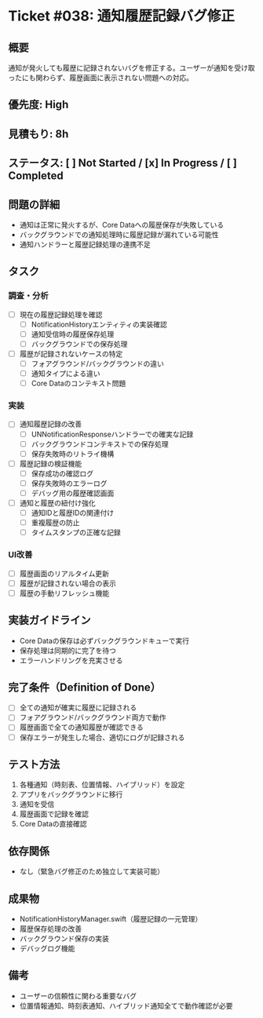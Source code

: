 # Ticket #038: 通知履歴記録バグ修正

## 概要
通知が発火しても履歴に記録されないバグを修正する。ユーザーが通知を受け取ったにも関わらず、履歴画面に表示されない問題への対応。

## 優先度: High
## 見積もり: 8h
## ステータス: [ ] Not Started / [x] In Progress / [ ] Completed

## 問題の詳細
- 通知は正常に発火するが、Core Dataへの履歴保存が失敗している
- バックグラウンドでの通知処理時に履歴記録が漏れている可能性
- 通知ハンドラーと履歴記録処理の連携不足

## タスク
### 調査・分析
- [ ] 現在の履歴記録処理を確認
  - [ ] NotificationHistoryエンティティの実装確認
  - [ ] 通知受信時の履歴保存処理
  - [ ] バックグラウンドでの保存処理
- [ ] 履歴が記録されないケースの特定
  - [ ] フォアグラウンド/バックグラウンドの違い
  - [ ] 通知タイプによる違い
  - [ ] Core Dataのコンテキスト問題

### 実装
- [ ] 通知履歴記録の改善
  - [ ] UNNotificationResponseハンドラーでの確実な記録
  - [ ] バックグラウンドコンテキストでの保存処理
  - [ ] 保存失敗時のリトライ機構
- [ ] 履歴記録の検証機能
  - [ ] 保存成功の確認ログ
  - [ ] 保存失敗時のエラーログ
  - [ ] デバッグ用の履歴確認画面
- [ ] 通知と履歴の紐付け強化
  - [ ] 通知IDと履歴IDの関連付け
  - [ ] 重複履歴の防止
  - [ ] タイムスタンプの正確な記録

### UI改善
- [ ] 履歴画面のリアルタイム更新
- [ ] 履歴が記録されない場合の表示
- [ ] 履歴の手動リフレッシュ機能

## 実装ガイドライン
- Core Dataの保存は必ずバックグラウンドキューで実行
- 保存処理は同期的に完了を待つ
- エラーハンドリングを充実させる

## 完了条件（Definition of Done）
- [ ] 全ての通知が確実に履歴に記録される
- [ ] フォアグラウンド/バックグラウンド両方で動作
- [ ] 履歴画面で全ての通知履歴が確認できる
- [ ] 保存エラーが発生した場合、適切にログが記録される

## テスト方法
1. 各種通知（時刻表、位置情報、ハイブリッド）を設定
2. アプリをバックグラウンドに移行
3. 通知を受信
4. 履歴画面で記録を確認
5. Core Dataの直接確認

## 依存関係
- なし（緊急バグ修正のため独立して実装可能）

## 成果物
- NotificationHistoryManager.swift（履歴記録の一元管理）
- 履歴保存処理の改善
- バックグラウンド保存の実装
- デバッグログ機能

## 備考
- ユーザーの信頼性に関わる重要なバグ
- 位置情報通知、時刻表通知、ハイブリッド通知全てで動作確認が必要
